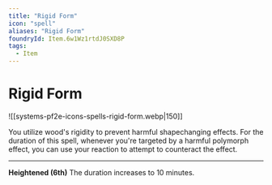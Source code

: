 ```yaml
---
title: "Rigid Form"
icon: "spell"
aliases: "Rigid Form"
foundryId: Item.6w1Wz1rtdJ0SXD8P
tags:
  - Item
---
```


# Rigid Form
![[systems-pf2e-icons-spells-rigid-form.webp|150]]

You utilize wood's rigidity to prevent harmful shapechanging effects. For the duration of this spell, whenever you're targeted by a harmful polymorph effect, you can use your reaction to attempt to counteract the effect.

* * *

**Heightened (6th)** The duration increases to 10 minutes.
